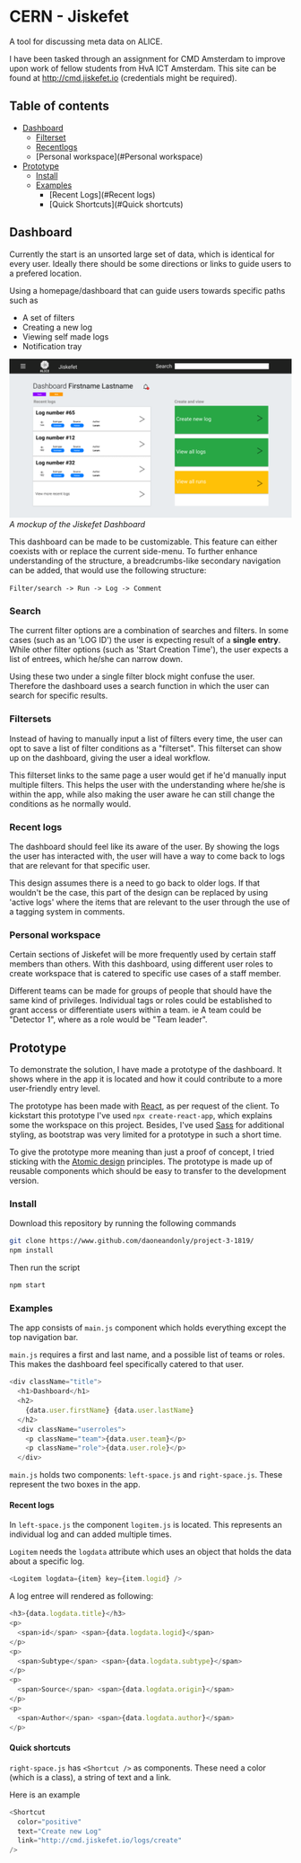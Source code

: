 # CERN - Jiskefet

A tool for discussing meta data on ALICE.

I have been tasked through an assignment for CMD Amsterdam to improve upon work of fellow students from HvA ICT Amsterdam. This site can be found at http://cmd.jiskefet.io (credentials might be required).

## Table of contents

- [Dashboard](#dashboard)
  - [Filterset](#Filterset)
  - [Recentlogs](#Recentlogs)
  - [Personal workspace](#Personal workspace)
- [Prototype](#prototype)
  - [Install](#install)
  - [Examples](#examples)
    - [Recent Logs](#Recent logs)
    - [Quick Shortcuts](#Quick shortcuts)

## Dashboard

Currently the start is an unsorted large set of data, which is identical for every user. Ideally there should be some directions or links to guide users to a prefered location.

Using a homepage/dashboard that can guide users towards specific paths such as

- A set of filters
- Creating a new log
- Viewing self made logs
- Notification tray

![Mockup of the Jiskefet Dashboard](img/screenshot.png)
_A mockup of the Jiskefet Dashboard_

This dashboard can be made to be customizable. This feature can either coexists with or replace the current side-menu. To further enhance understanding of the structure, a breadcrumbs-like secondary navigation can be added, that would use the following structure:

`Filter/search -> Run -> Log -> Comment`

### Search

The current filter options are a combination of searches and filters. In some cases (such as an 'LOG ID') the user is expecting result of a **single entry**. While other filter options (such as 'Start Creation Time'), the user expects a list of entrees, which he/she can narrow down.

Using these two under a single filter block might confuse the user. Therefore the dashboard uses a search function in which the user can search for specific results.

### Filtersets

Instead of having to manually input a list of filters every time, the user can opt to save a list of filter conditions as a "filterset". This filterset can show up on the dashboard, giving the user a ideal workflow.

This filterset links to the same page a user would get if he'd manually input multiple filters. This helps the user with the understanding where he/she is within the app, while also making the user aware he can still change the conditions as he normally would.

### Recent logs

The dashboard should feel like its aware of the user. By showing the logs the user has interacted with, the user will have a way to come back to logs that are relevant for that specific user.

This design assumes there is a need to go back to older logs. If that wouldn't be the case, this part of the design can be replaced by using 'active logs' where the items that are relevant to the user through the use of a tagging system in comments.

### Personal workspace

Certain sections of Jiskefet will be more frequently used by certain staff members than others. With this dashboard, using different user roles to create workspace that is catered to specific use cases of a staff member.

Different teams can be made for groups of people that should have the same kind of privileges. Individual tags or roles could be established to grant access or differentiate users within a team. ie A team could be "Detector 1", where as a role would be "Team leader".

## Prototype

To demonstrate the solution, I have made a prototype of the dashboard. It shows where in the app it is located and how it could contribute to a more user-friendly entry level.

The prototype has been made with [React](https://reactjs.org/), as per request of the client. To kickstart this prototype I've used `npx create-react-app`, which explains some the workspace on this project. Besides, I've used [Sass](https://sass-lang.com/) for additional styling, as bootstrap was very limited for a prototype in such a short time.

To give the prototype more meaning than just a proof of concept, I tried sticking with the [Atomic design](http://bradfrost.com/blog/post/atomic-web-design/) principles. The prototype is made up of reusable components which should be easy to transfer to the development version.

### Install

Download this repository by running the following commands

```bash
git clone https://www.github.com/daoneandonly/project-3-1819/
npm install
```

Then run the script

```bash
npm start
```

### Examples

The app consists of `main.js` component which holds everything except the top navigation bar.

`main.js` requires a first and last name, and a possible list of teams or roles. This makes the dashboard feel specifically catered to that user.

```js
<div className="title">
  <h1>Dashboard</h1>
  <h2>
    {data.user.firstName} {data.user.lastName}
  </h2>
  <div className="userroles">
    <p className="team">{data.user.team}</p>
    <p className="role">{data.user.role}</p>
  </div>
```

`main.js` holds two components: `left-space.js` and `right-space.js`. These represent the two boxes in the app.

#### Recent logs

In `left-space.js` the component `logitem.js` is located. This represents an individual log and can added multiple times.

`Logitem` needs the `logdata` attribute which uses an object that holds the data about a specific log.

```js
<Logitem logdata={item} key={item.logid} />
```

A log entree will rendered as following:

```js
<h3>{data.logdata.title}</h3>
<p>
  <span>id</span> <span>{data.logdata.logid}</span>
</p>
<p>
  <span>Subtype</span> <span>{data.logdata.subtype}</span>
</p>
<p>
  <span>Source</span> <span>{data.logdata.origin}</span>
</p>
<p>
  <span>Author</span> <span>{data.logdata.author}</span>
</p>
```

#### Quick shortcuts

`right-space.js` has `<Shortcut />` as components. These need a color (which is a class), a string of text and a link.

Here is an example

```js
<Shortcut
  color="positive"
  text="Create new Log"
  link="http://cmd.jiskefet.io/logs/create"
/>
```
